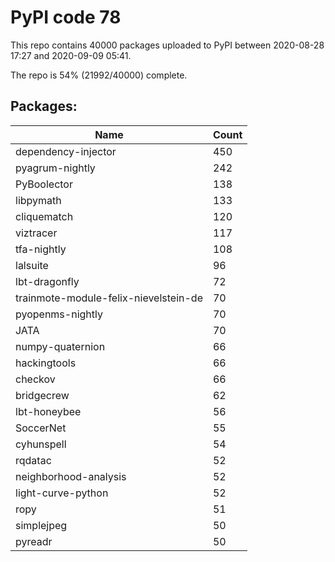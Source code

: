 # PyPI code 78

This repo contains 40000 packages uploaded to PyPI between 
2020-08-28 17:27 and 2020-09-09 05:41.

The repo is 54% (21992/40000) complete.

## Packages:

| Name  | Count |
| ----- | ----- |
| dependency-injector | 450 |
| pyagrum-nightly | 242 |
| PyBoolector | 138 |
| libpymath | 133 |
| cliquematch | 120 |
| viztracer | 117 |
| tfa-nightly | 108 |
| lalsuite | 96 |
| lbt-dragonfly | 72 |
| trainmote-module-felix-nievelstein-de | 70 |
| pyopenms-nightly | 70 |
| JATA | 70 |
| numpy-quaternion | 66 |
| hackingtools | 66 |
| checkov | 66 |
| bridgecrew | 62 |
| lbt-honeybee | 56 |
| SoccerNet | 55 |
| cyhunspell | 54 |
| rqdatac | 52 |
| neighborhood-analysis | 52 |
| light-curve-python | 52 |
| ropy | 51 |
| simplejpeg | 50 |
| pyreadr | 50 |


